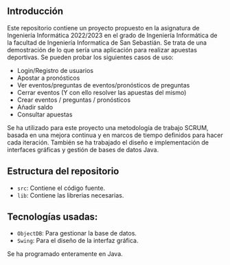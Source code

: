 ## Introducción

Este repositorio contiene un proyecto propuesto en la asignatura de Ingeniería Informática 2022/2023 en el grado de Ingeniería Informática de la facultad de Ingeniería Informatica de San Sebastián.
Se trata de una demostración de lo que sería una aplicación para realizar apuestas deportivas. 
Se pueden probar los siguientes casos de uso:
- Login/Registro de usuarios
- Apostar a pronósticos
- Ver eventos/preguntas de eventos/pronósticos de preguntas
- Cerrar eventos (Y con ello resolver las apuestas del mismo)
- Crear eventos / preguntas / pronósticos
- Añadir saldo
- Consultar apuestas

Se ha utilizado para este proyecto una metodología de trabajo SCRUM, basada en una mejora continua y en marcos de tiempo definidos para hacer cada iteración. También se ha trabajado el diseño e implementación de interfaces gráficas y gestión de bases de datos Java.
## Estructura del repositorio

- `src`: Contiene el código fuente.
- `lib`: Contiene las librerias necesarias.

## Tecnologías usadas:
- `ObjectDB`: Para gestionar la base de datos.
- `Swing`: Para el diseño de la interfaz gráfica.

Se ha programado enteramente en Java.

